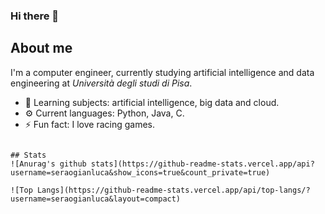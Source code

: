 ### Hi there 👋

## About me

I'm a computer engineer, currently studying artificial intelligence and data engineering at *Università degli studi di Pisa*.

- 🌱  Learning subjects: artificial intelligence, big data and cloud.
- ⚙️  Current languages: Python, Java, C.
- ⚡   Fun fact: I love racing games.
```

## Stats
![Anurag's github stats](https://github-readme-stats.vercel.app/api?username=seraogianluca&show_icons=true&count_private=true)
  
![Top Langs](https://github-readme-stats.vercel.app/api/top-langs/?username=seraogianluca&layout=compact)
